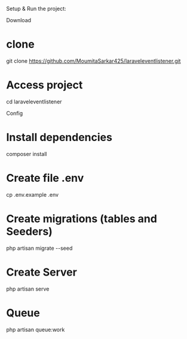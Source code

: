 Setup & Run the project:

Download

# clone
git clone https://github.com/MoumitaSarkar425/laraveleventlistener.git

# Access project
cd laraveleventlistener

Config


# Install dependencies
composer install

# Create file .env
cp .env.example .env

# Create migrations (tables and Seeders)
php artisan migrate --seed

# Create Server
php artisan serve

# Queue
php artisan queue:work
